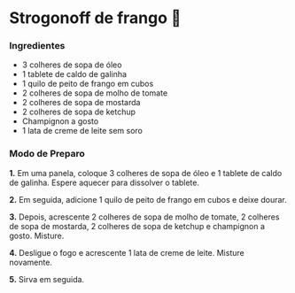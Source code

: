 # Strogonoff de frango :chicken:

### Ingredientes

- 3 colheres de sopa de óleo
- 1 tablete de caldo de galinha
- 1 quilo de peito de frango em cubos
- 2 colheres de sopa de molho de tomate
- 2 colheres de sopa de mostarda
- 2 colheres de sopa de ketchup
- Champignon a gosto
- 1 lata de creme de leite sem soro

### Modo de Preparo 

**1.** Em uma panela, coloque 3 colheres de sopa de óleo e 1 tablete de caldo de galinha. Espere aquecer para dissolver o tablete.

**2.** Em seguida, adicione 1 quilo de peito de frango em cubos e deixe dourar.

**3.** Depois, acrescente 2 colheres de sopa de molho de tomate, 2 colheres de sopa de mostarda, 2 colheres de sopa de ketchup e champignon a gosto. Misture.

**4.** Desligue o fogo e acrescente 1 lata de creme de leite. Misture novamente.

**5.** Sirva em seguida.